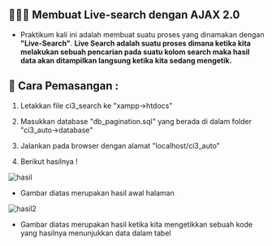 ## 👨🏻‍💻 Membuat Live-search dengan AJAX 2.0

- Praktikum kali ini adalah membuat suatu proses yang dinamakan dengan <b>"Live-Search"</b>. <b>Live Search adalah suatu proses dimana ketika   kita melakukan sebuah pencarian pada suatu kolom search maka hasil data akan ditampilkan langsung ketika kita sedang mengetik.</b> 
## 🔧 Cara Pemasangan :

1. Letakkan file ci3_search ke "xampp->htdocs"

2. Masukkan database "db_pagination.sql" yang berada di dalam folder "ci3_auto->database"

3. Jalankan pada browser dengan alamat "localhost/ci3_auto"

4. Berikut hasilnya ! 

![hasil](https://user-images.githubusercontent.com/80201030/171388628-3f255bfc-1f57-4a9c-a69d-1dfb2aa98296.PNG)

- Gambar diatas merupakan hasil awal halaman 

![hasil2](https://user-images.githubusercontent.com/80201030/171388761-c6a32d11-f834-4ebc-8514-967d1db2814c.PNG)

- Gambar diatas merupakan hasil ketika kita mengetikkan sebuah kode yang hasilnya menunjukkan data dalam tabel 


